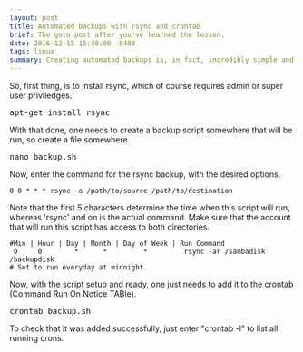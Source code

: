 ```yaml
---
layout: post
title: Automated backups with rsync and crontab
brief: The goto post after you've learned the lesson.
date: 2016-12-15 15:40:00 -0400
tags: linux
summary: Creating automated backups is, in fact, incredibly simple and easy. So simple, that one can set it up in less than two minutes, and is guarunteed to be the best thing EVER in case of HDD failure, or otherwise corruption.
---
```


So, first thing, is to install rsync, which of course requires admin or super user priviledges.

<pre class="brush: bash">
apt-get install rsync
</pre>

With that done, one needs to create a backup script somewhere that will be run, so create a file somewhere.

<pre class="brush: bash">
nano backup.sh
</pre>

Now, enter the command for the rsync backup, with the desired options.

```
0 0 * * * rsync -a /path/to/source /path/to/destination
```

Note that the first 5 characters determine the time when this script will run, whereas 'rsync' and on is the actual command. Make sure that the account that will run this script has access to both directories.

```
#Min | Hour | Day | Month | Day of Week | Run Command
 0 	   0 	    *      *         *         rsync -ar /sambadisk /backupdisk
# Set to run everyday at midnight.
```

Now, with the script setup and ready, one just needs to add it to the crontab (Command Run On Notice TABle).

<pre class="brush: bash">
crontab backup.sh
</pre>

To check that it was added successfully, just enter "crontab -l" to list all running crons.